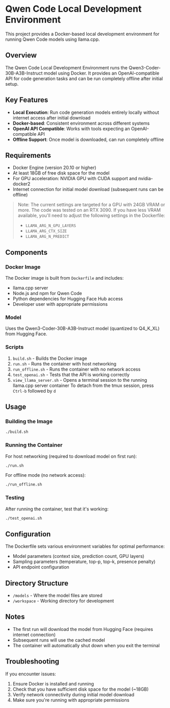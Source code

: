 # Qwen Code Local Development Environment

This project provides a Docker-based local development environment for running Qwen Code models using llama.cpp.

## Overview

The Qwen Code Local Development Environment runs the Qwen3-Coder-30B-A3B-Instruct model using Docker. It provides an OpenAI-compatible API for code generation tasks and can be run completely offline after initial setup.

## Key Features

- **Local Execution**: Run code generation models entirely locally without internet access after initial download
- **Docker-based**: Consistent environment across different systems
- **OpenAI API Compatible**: Works with tools expecting an OpenAI-compatible API
- **Offline Support**: Once model is downloaded, can run completely offline

## Requirements

- Docker Engine (version 20.10 or higher)
- At least 18GB of free disk space for the model
- For GPU acceleration: NVIDIA GPU with CUDA support and nvidia-docker2
- Internet connection for initial model download (subsequent runs can be offline)

> Note: The current settings are targeted for a GPU with 24GB VRAM or more. The code was tested on an RTX 3090. If you have less VRAM available, you'll need to adjust the following settings in the Dockerfile:
> - `LLAMA_ARG_N_GPU_LAYERS`
> - `LLAMA_ARG_CTX_SIZE`
> - `LLAMA_ARG_N_PREDICT`

## Components

### Docker Image

The Docker image is built from `Dockerfile` and includes:

- llama.cpp server
- Node.js and npm for Qwen Code
- Python dependencies for Hugging Face Hub access
- Developer user with appropriate permissions

### Model

Uses the Qwen3-Coder-30B-A3B-Instruct model (quantized to Q4_K_XL) from Hugging Face.

### Scripts

1. `build.sh` - Builds the Docker image
2. `run.sh` - Runs the container with host networking
3. `run_offline.sh` - Runs the container with no network access
4. `test_openai.sh` - Tests that the API is working correctly
5. `view_llama_server.sh` - Opens a terminal session to the running llama.cpp server container
   To detach from the tmux session, press `Ctrl-b` followed by `d`

## Usage

### Building the Image

```bash
./build.sh
```

### Running the Container

For host networking (required to download model on first run):
```bash
./run.sh
```

For offline mode (no network access):
```bash
./run_offline.sh
```

### Testing

After running the container, test that it's working:
```bash
./test_openai.sh
```

## Configuration

The Dockerfile sets various environment variables for optimal performance:

- Model parameters (context size, prediction count, GPU layers)
- Sampling parameters (temperature, top-p, top-k, presence penalty)
- API endpoint configuration

## Directory Structure

- `/models` - Where the model files are stored
- `/workspace` - Working directory for development

## Notes

- The first run will download the model from Hugging Face (requires internet connection)
- Subsequent runs will use the cached model
- The container will automatically shut down when you exit the terminal

## Troubleshooting

If you encounter issues:
1. Ensure Docker is installed and running
2. Check that you have sufficient disk space for the model (~18GB)
3. Verify network connectivity during initial model download
4. Make sure you're running with appropriate permissions

